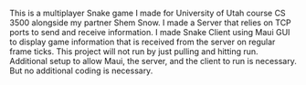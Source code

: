 This is a multiplayer Snake game I made for University of Utah course CS 3500 alongside my partner Shem Snow. I made a Server that relies on TCP ports to send and receive information. I made Snake Client using Maui GUI to display game information that is received from the server on regular frame ticks. This project will not run by just pulling and hitting run. Additional setup to allow Maui, the server, and the client to run is necessary. But no additional coding is necessary.
